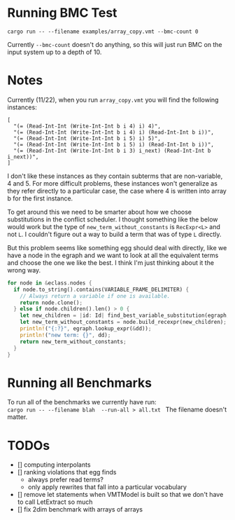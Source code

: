 # Running BMC Test

`cargo run -- --filename examples/array_copy.vmt --bmc-count 0`

Currently `--bmc-count` doesn't do anything, so this will just run BMC on the input system up to a depth of 10. 

# Notes
Currently (11/22), when you run `array_copy.vmt` you will find the following instances: 

```
[
  "(= (Read-Int-Int (Write-Int-Int b i 4) i) 4)",
  "(= (Read-Int-Int (Write-Int-Int b i 4) i) (Read-Int-Int b i))",
  "(= (Read-Int-Int (Write-Int-Int b i 5) i) 5)",
  "(= (Read-Int-Int (Write-Int-Int b i 5) i) (Read-Int-Int b i))",
  "(= (Read-Int-Int (Write-Int-Int b i 3) i_next) (Read-Int-Int b i_next))",
]
```

I don't like these instances as they contain subterms that are non-variable, 4 and 5. 
For more difficult problems, these instances won't generalize as they refer directly
to a particular case, the case where 4 is written into array b for the first instance. 

To get around this we need to be smarter about how we choose substitutions in the 
conflict scheduler. I thought something like the below would work but the type 
of `new_term_without_constants` is `RecExpr<L>` and not `L`. I couldn't figure
out a way to build a term that was of type `L` directly. 

But this problem seems like something egg should deal with directly, like we have a 
node in the egraph and we want to look at all the equivalent terms and choose the 
one we like the best. I think I'm just thinking about it the wrong way. 

```rust
for node in &eclass.nodes {
  if node.to_string().contains(VARIABLE_FRAME_DELIMITER) {
    // Always return a variable if one is available.
    return node.clone();
  } else if node.children().len() > 0 {
    let new_children = |id: Id| find_best_variable_substitution(egraph, &egraph[id]);
    let new_term_without_constants = node.build_recexpr(new_children);
    println!("{:?}", egraph.lookup_expr(&dd));
    println!("new term: {}", dd);
    return new_term_without_constants;
  }
}
```

# Running all Benchmarks 
To run all of the benchmarks we currently have run:  
`cargo run -- --filename blah  --run-all > all.txt `
The filename doesn't matter. 


# TODOs

- [] computing interpolants
- [] ranking violations that egg finds
  - always prefer read terms?
  - only apply rewrites that fall into a particular vocabulary
- [] remove let statements when VMTModel is built so that we don't have to call LetExtract so much
- [] fix 2dim benchmark with arrays of arrays